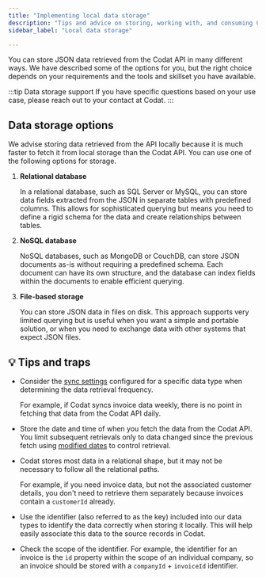 ```yaml
---
title: "Implementing local data storage"
description: "Tips and advice on storing, working with, and consuming Codat data"
sidebar_label: "Local data storage"

---
```

You can store JSON data retrieved from the Codat API in many different ways. We have described some of the options for you, but the right choice depends on your requirements and the tools and skillset you have available.

:::tip Data storage support
If you have specific questions based on your use case, please reach out to your contact at Codat.
:::

## Data storage options

We advise storing data retrieved from the API locally because it is much faster to fetch it from local storage than the Codat API. You can use one of the following options for storage.

1. **Relational database**

   In a relational database, such as SQL Server or MySQL, you can store data fields extracted from the JSON in separate tables with predefined columns. This allows for sophisticated querying but means you need to define a rigid schema for the data and create relationships between tables. 

2. **NoSQL database**

   NoSQL databases, such as MongoDB or CouchDB, can store JSON documents as-is without requiring a predefined schema. Each document can have its own structure, and the database can index fields within the documents to enable efficient querying.

3. **File-based storage**
   
   You can store JSON data in files on disk. This approach supports very limited querying but is useful when you want a simple and portable solution, or when you need to exchange data with other systems that expect JSON files.

## 💡 Tips and traps

* Consider the [sync settings](/core-concepts/data-type-settings) configured for a specific data type when determining the data retrieval frequency. 

  For example, if Codat syncs invoice data weekly, there is no point in fetching that data from the Codat API daily. 

* Store the date and time of when you fetch the data from the Codat API. You limit subsequent retrievals only to data changed since the previous fetch using [modified dates](/using-the-api/modified-dates) to control retrieval.

* Codat stores most data in a relational shape, but it may not be necessary to follow all the relational paths. 

  For example, if you need invoice data, but not the associated customer details, you don't need to retrieve them separately because invoices contain a `customerId` already.

* Use the identifier (also referred to as the key) included into our data types to identify the data correctly when storing it locally. This will help easily associate this data to the source records in Codat. 

* Check the scope of the identifier. For example, the identifier for an invoice is the `id` property within the scope of an individual company, so an invoice should be stored with a `companyId` + `invoiceId` identifier.

